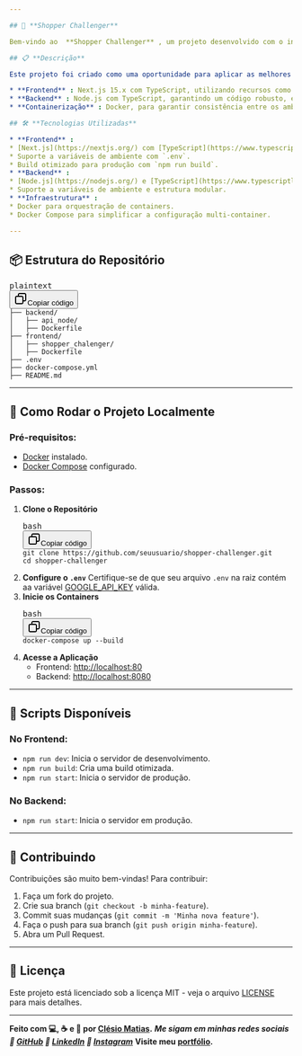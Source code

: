 ```yaml
---

## 🚀 **Shopper Challenger**

Bem-vindo ao  **Shopper Challenger** , um projeto desenvolvido com o intuito de demonstrar minha experiência e habilidades em **Next.js** e  **Node.js** , encapsulados em um ambiente Docker. Este repositório contém o **frontend** e **backend** para um sistema web otimizado, pronto para produção.

## 📋 **Descrição**

Este projeto foi criado como uma oportunidade para aplicar as melhores práticas de desenvolvimento, ao mesmo tempo que desafia minha capacidade de integrar diferentes tecnologias em um ambiente realista e escalável. O objetivo é apresentar soluções modernas e eficientes para a construção de sistemas web, com foco em:

* **Frontend** : Next.js 15.x com TypeScript, utilizando recursos como renderização híbrida e geração de páginas estáticas para melhorar o desempenho e a experiência do usuário.
* **Backend** : Node.js com TypeScript, garantindo um código robusto, escalável e bem tipado, pronto para lidar com as demandas de uma aplicação de grande porte.
* **Containerização** : Docker, para garantir consistência entre os ambientes de desenvolvimento e produção, oferecendo flexibilidade e eficiência na execução do projeto em qualquer infraestrutura.

## 🛠️ **Tecnologias Utilizadas**

* **Frontend** :
* [Next.js](https://nextjs.org/) com [TypeScript](https://www.typescriptlang.org/)  para o desenvolvimento do cliente.
* Suporte a variáveis de ambiente com `.env`.
* Build otimizado para produção com `npm run build`.
* **Backend** :
* [Node.js](https://nodejs.org/) e [TypeScript](https://www.typescriptlang.org/) para a API.
* Suporte a variáveis de ambiente e estrutura modular.
* **Infraestrutura** :
* Docker para orquestração de containers.
* Docker Compose para simplificar a configuração multi-container.

---
```


## 📦 **Estrutura do Repositório**

<pre class="!overflow-visible"><div class="contain-inline-size rounded-md border-[0.5px] border-token-border-medium relative bg-token-sidebar-surface-primary dark:bg-gray-950"><div class="flex items-center text-token-text-secondary px-4 py-2 text-xs font-sans justify-between rounded-t-md h-9 bg-token-sidebar-surface-primary dark:bg-token-main-surface-secondary select-none">plaintext</div><div class="sticky top-9 md:top-[5.75rem]"><div class="absolute bottom-0 right-2 flex h-9 items-center"><div class="flex items-center rounded bg-token-sidebar-surface-primary px-2 font-sans text-xs text-token-text-secondary dark:bg-token-main-surface-secondary"><span class="" data-state="closed"><button class="flex gap-1 items-center select-none py-1"><svg width="24" height="24" viewBox="0 0 24 24" fill="none" xmlns="http://www.w3.org/2000/svg" class="icon-sm"><path fill-rule="evenodd" clip-rule="evenodd" d="M7 5C7 3.34315 8.34315 2 10 2H19C20.6569 2 22 3.34315 22 5V14C22 15.6569 20.6569 17 19 17H17V19C17 20.6569 15.6569 22 14 22H5C3.34315 22 2 20.6569 2 19V10C2 8.34315 3.34315 7 5 7H7V5ZM9 7H14C15.6569 7 17 8.34315 17 10V15H19C19.5523 15 20 14.5523 20 14V5C20 4.44772 19.5523 4 19 4H10C9.44772 4 9 4.44772 9 5V7ZM5 9C4.44772 9 4 9.44772 4 10V19C4 19.5523 4.44772 20 5 20H14C14.5523 20 15 19.5523 15 19V10C15 9.44772 14.5523 9 14 9H5Z" fill="currentColor"></path></svg>Copiar código</button></span></div></div></div><div class="overflow-y-auto p-4" dir="ltr"><code class="!whitespace-pre hljs language-plaintext">├── backend/
│   ├── api_node/
│   ├── Dockerfile
├── frontend/
│   ├── shopper_chalenger/
│   ├── Dockerfile
├── .env
├── docker-compose.yml
├── README.md
</code></div></div></pre>

---

## 🚀 **Como Rodar o Projeto Localmente**

### Pré-requisitos:

* [Docker](https://www.docker.com/) instalado.
* [Docker Compose]() configurado.

### Passos:

1. **Clone o Repositório**
   <pre class="!overflow-visible"><div class="contain-inline-size rounded-md border-[0.5px] border-token-border-medium relative bg-token-sidebar-surface-primary dark:bg-gray-950"><div class="flex items-center text-token-text-secondary px-4 py-2 text-xs font-sans justify-between rounded-t-md h-9 bg-token-sidebar-surface-primary dark:bg-token-main-surface-secondary select-none">bash</div><div class="sticky top-9 md:top-[5.75rem]"><div class="absolute bottom-0 right-2 flex h-9 items-center"><div class="flex items-center rounded bg-token-sidebar-surface-primary px-2 font-sans text-xs text-token-text-secondary dark:bg-token-main-surface-secondary"><span class="" data-state="closed"><button class="flex gap-1 items-center select-none py-1"><svg width="24" height="24" viewBox="0 0 24 24" fill="none" xmlns="http://www.w3.org/2000/svg" class="icon-sm"><path fill-rule="evenodd" clip-rule="evenodd" d="M7 5C7 3.34315 8.34315 2 10 2H19C20.6569 2 22 3.34315 22 5V14C22 15.6569 20.6569 17 19 17H17V19C17 20.6569 15.6569 22 14 22H5C3.34315 22 2 20.6569 2 19V10C2 8.34315 3.34315 7 5 7H7V5ZM9 7H14C15.6569 7 17 8.34315 17 10V15H19C19.5523 15 20 14.5523 20 14V5C20 4.44772 19.5523 4 19 4H10C9.44772 4 9 4.44772 9 5V7ZM5 9C4.44772 9 4 9.44772 4 10V19C4 19.5523 4.44772 20 5 20H14C14.5523 20 15 19.5523 15 19V10C15 9.44772 14.5523 9 14 9H5Z" fill="currentColor"></path></svg>Copiar código</button></span></div></div></div><div class="overflow-y-auto p-4" dir="ltr"><code class="!whitespace-pre hljs language-bash">git clone https://github.com/seuusuario/shopper-challenger.git
   cd shopper-challenger
   </code></div></div></pre>
2. **Configure o `.env`**
   Certifique-se de que seu arquivo `.env` na raiz contém aa variável [GOOGLE_API_KEY](https://developers.google.com/maps/documentation/routes/overview?hl=pt-br) válida.
3. **Inicie os Containers**
   <pre class="!overflow-visible"><div class="contain-inline-size rounded-md border-[0.5px] border-token-border-medium relative bg-token-sidebar-surface-primary dark:bg-gray-950"><div class="flex items-center text-token-text-secondary px-4 py-2 text-xs font-sans justify-between rounded-t-md h-9 bg-token-sidebar-surface-primary dark:bg-token-main-surface-secondary select-none">bash</div><div class="sticky top-9 md:top-[5.75rem]"><div class="absolute bottom-0 right-2 flex h-9 items-center"><div class="flex items-center rounded bg-token-sidebar-surface-primary px-2 font-sans text-xs text-token-text-secondary dark:bg-token-main-surface-secondary"><span class="" data-state="closed"><button class="flex gap-1 items-center select-none py-1"><svg width="24" height="24" viewBox="0 0 24 24" fill="none" xmlns="http://www.w3.org/2000/svg" class="icon-sm"><path fill-rule="evenodd" clip-rule="evenodd" d="M7 5C7 3.34315 8.34315 2 10 2H19C20.6569 2 22 3.34315 22 5V14C22 15.6569 20.6569 17 19 17H17V19C17 20.6569 15.6569 22 14 22H5C3.34315 22 2 20.6569 2 19V10C2 8.34315 3.34315 7 5 7H7V5ZM9 7H14C15.6569 7 17 8.34315 17 10V15H19C19.5523 15 20 14.5523 20 14V5C20 4.44772 19.5523 4 19 4H10C9.44772 4 9 4.44772 9 5V7ZM5 9C4.44772 9 4 9.44772 4 10V19C4 19.5523 4.44772 20 5 20H14C14.5523 20 15 19.5523 15 19V10C15 9.44772 14.5523 9 14 9H5Z" fill="currentColor"></path></svg>Copiar código</button></span></div></div></div><div class="overflow-y-auto p-4" dir="ltr"><code class="!whitespace-pre hljs language-bash">docker-compose up --build
   </code></div></div></pre>
4. **Acesse a Aplicação**
   * Frontend: [http://localhost:80](http://localhost:3000)
   * Backend: [http://localhost:8080](http://localhost:3001)

---

## 🧪 **Scripts Disponíveis**

### No Frontend:

* `npm run dev`: Inicia o servidor de desenvolvimento.
* `npm run build`: Cria uma build otimizada.
* `npm run start`: Inicia o servidor de produção.

### No Backend:

* `npm run start`: Inicia o servidor em produção.

---

## 🌟 **Contribuindo**

Contribuições são muito bem-vindas! Para contribuir:

1. Faça um fork do projeto.
2. Crie sua branch (`git checkout -b minha-feature`).
3. Commit suas mudanças (`git commit -m 'Minha nova feature'`).
4. Faça o push para sua branch (`git push origin minha-feature`).
5. Abra um Pull Request.

---

## 📜 **Licença**

Este projeto está licenciado sob a licença MIT - veja o arquivo [LICENSE](LICENSE) para mais detalhes.

---

**Feito com 💻, ☕ e 🐳 por [Clésio Matias](https://github.com/clesiomatias).**
***Me sigam em minhas redes sociais
 🐙 [GitHub](https://github.com/clesiomatias)
 🔗 [LinkedIn](https://www.linkedin.com/in/clesiofmatias/)
 📸 [Instagram](https://www.instagram.com/clesiomatias/)***
**Visite meu [portfólio](https://clesiomatias-portfolio.netlify.app/).**
